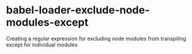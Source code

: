 # babel-loader-exclude-node-modules-except
Creating a regular expression for excluding node modules from transpiling except for individual modules
